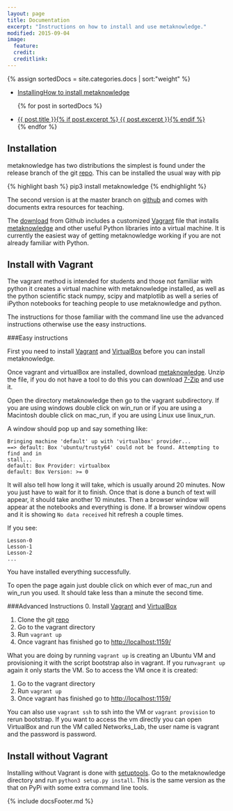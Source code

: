 ```yaml
---
layout: page
title: Documentation
excerpt: "Instructions on how to install and use metaknowledge."
modified: 2015-09-04
image:
  feature:
  credit:
  creditlink:
---
```


{% assign sortedDocs = site.categories.docs | sort:"weight"  %}
<ul class="post-list">
   <li><article><a href="#Installing">Installing<span class="excerpt">How to install metaknowledge</span></a></article></li>

{% for post in sortedDocs %}
  <li><article><a href="{{ site.baseurl }}{{ post.url }}">{{ post.title }}{% if post.excerpt %} <span class="excerpt">{{ post.excerpt }}</span>{% endif %}</a></article></li>
{% endfor %}



</ul>


<a name="Installing"></a>

## Installation

metaknowledge has two distributions the simplest is found under the release branch of the git [repo](https://github.com/networks-lab/metaknowledge/tree/release). This can be installed the usual way with pip

{% highlight bash %}
pip3 install metaknowledge
{% endhighlight %}

The second version is at the master branch on [github](https://github.com/networks-lab/metaknowledge) and comes with documents extra resources for teaching.

The [download](https://github.com/networks-lab/metaknowledge) from Github includes a customized [Vagrant](https://www.vagrantup.com) file that installs [metaknowledge](https://github.com/networks-lab/metaknowledge/archive/release.zip) and other useful Python libraries into a virtual machine. It is currently the easiest way of getting metaknowledge working if you are not already familiar with Python.

## Install with Vagrant

The vagrant method is intended for students and those not familiar with python it creates a virtual machine with metaknowledge installed, as well as the python scientific stack numpy, scipy and matplotlib as well a series of iPython notebooks for teaching people to use metaknowledge and python.

The instructions for those familiar with the command line use the advanced instructions otherwise use the easy instructions.

###Easy instructions

First you need to install [Vagrant](https://www.vagrantup.com/downloads.html) and [VirtualBox](https://www.virtualbox.org/wiki/Downloads) before you can install metaknowledge.

Once vagrant and virtualBox are installed, download [metaknowledge](https://github.com/networks-lab/metaknowledge/archive/release.zip). Unzip the file, if you do not have a tool to do this you can download [7-Zip](http://www.7-zip.org/) and use it.

Open the directory metaknowledge then go to the vagrant subdirectory. If you are using windows double click on win\_run or if you are using a Macintosh double click on mac\_run, if you are using Linux use linux\_run.

A window should pop up and say something like:

    Bringing machine 'default' up with 'virtualbox' provider...
    ==> default: Box 'ubuntu/trusty64' could not be found. Attempting to find and in
    stall...
    default: Box Provider: virtualbox
    default: Box Version: >= 0

It will also tell how long it will take, which is usually around 20 minutes. Now you just have to wait for it to finish. Once that is done a bunch of text will appear, it should take another 10 minutes. Then a browser window will appear at the notebooks and everything is done. If a browser window opens and it is showing `No data received` hit refresh a couple times.

If you see:

    Lesson-0
    Lesson-1
    Lesson-2
    ...

You have installed everything successfully.

To open the page again just double click on which ever of mac\_run and win\_run you used. It should take less than a minute the second time.

###Advanced Instructions
0. Install [Vagrant](https://www.vagrantup.com/downloads.html) and [VirtualBox](https://www.virtualbox.org/wiki/Downloads)
1. Clone the git [repo](https://github.com/networks-lab/metaknowledge.git)
2. Go to the vagrant directory
3. Run `vagrant up`
4. Once vagrant has finished go to [http://localhost:1159/](http://localhost:1159/)

What you are doing by running `vagrant up` is creating an Ubuntu VM and provisioning it with the script bootstrap also in vagrant. If you run`vagrant up` again it only starts the VM. So to access the VM once it is created:

1. Go to the vagrant directory
2. Run `vagrant up`
3. Once vagrant has finished go to [http://localhost:1159/](http://localhost:1159/)

You can also use `vagrant ssh` to ssh into the VM or `vagrant provision` to rerun bootstrap. If you want to access the vm directly you can open VirtualBox and run the VM called Networks_Lab, the user name is vagrant and the password is password.

## Install without Vagrant

Installing without Vagrant is done with [setuptools](https://pypi.python.org/pypi/setuptools). Go to the metaknowledge directory and run `python3 setup.py install`. This is the same version as the that on PyPi with some extra command line tools.

{% include docsFooter.md %}
